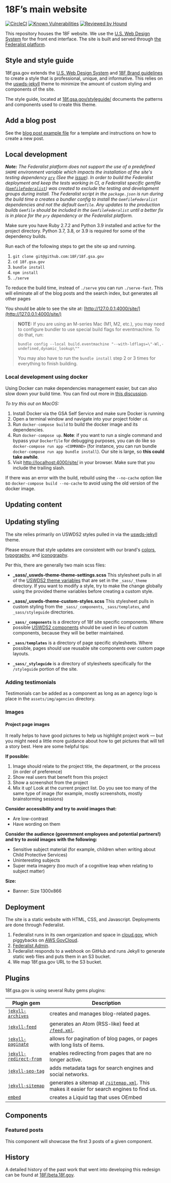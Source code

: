 # 18F’s main website

[![CircleCI](https://circleci.com/gh/18F/18f.gsa.gov.svg?style=shield)](https://circleci.com/gh/18F/18f.gsa.gov)
[![Known Vulnerabilities](https://snyk.io/test/github/18F/18f.gsa.gov/badge.svg)](https://snyk.io/test/github/18F/18f.gsa.gov)
[![Reviewed by Hound](https://img.shields.io/badge/Reviewed_by-Hound-8E64B0.svg)](https://houndci.com)

This repository houses the 18F website. We use the [U.S. Web Design System](https://designsystem.digital.gov/) for the front end interface. The site is built and served through [the Federalist platform](https://federalist.18f.gov/).

## Style and style guide

18f.gsa.gov extends the [U.S. Web Design System](https://designsystem.digital.gov/) and [18F Brand guidelines](https://pages.18f.gov/brand/) to create a style that is professional, unique, and informative. This relies on the [uswds-jekyll](https://github.com/18F/uswds-jekyll) theme to minimize the amount of custom styling and components of the site.

The style guide, located at [18f.gsa.gov/styleguide/](https://18f.gsa.gov/styleguide/) documents the patterns and components used to create this theme.

## Add a blog post

See the [blog post example file](examples/blog-post.md) for a template and instructions on how to create a new post.

## Local development

__*Note:*__ _The Federalist platform does not support the use of a predefined `SHOME` environment variable which impacts the installation of the site's testing dependency [`pry`](https://github.com/pry/pry) (See the [issue](https://github.com/pry/pry/issues/2139)).  In order to build the Federalist deployment and keep the tests working in CI, a Federalist specific gemfile ([`GemfileFederalist`](./GemfileFederalist)) was created to exclude the testing and development groups during install. The Federalist script in the `package.json` is run during the build time a creates a bundler config to install the `GemfileFederalist` dependencies and not the default `Gemfile`.  Any updates to the production builds `Gemfile` should be included in the `GemfileFederalist` until a better fix is in place for the `pry` dependency or the Federalist platform._

Make sure you have Ruby 2.7.2 and Python 3.9 installed and active for the project
directory. Python 3.7, 3.8, or 3.9 is required for some of the dependency builds.

Run each of the following steps to get the site up and running.

1. `git clone git@github.com:18F/18f.gsa.gov`
2. `cd 18f.gsa.gov`
3. `bundle install`
4. `npm install`
5. `./serve`

To reduce the build time, instead of `./serve` you can run `./serve-fast`. This will eliminate all of the blog posts and the search index, but generates all other pages

You should be able to see the site at: [http://127.0.0.1:4000/site/](http://127.0.0.1:4000/site/)

> **NOTE:** If you are using an M-series Mac (M1, M2, etc.), you may need to
> configure bundler to use special build flags for eventmachine. To do that, run:
>
> ```
> bundle config --local build.eventmachine "--with-ldflags=\"-Wl,-undefined,dynamic_lookup\""
> ```
>
> You may also have to run the `bundle install` step 2 or 3 times for everything
> to finish building.

### Local development using docker

Using Docker can make dependencies management easier, but can also slow down your build time. You can find out more in
[this discussion](https://github.com/18F/18f.gsa.gov/pull/1688#issue-152998027).

*To try this out on MacOS:*

1. Install Docker via the GSA Self Service and make sure Docker is running
2. Open a terminal window and navigate into your project folder `cd`.
3. Run `docker-compose build` to build the docker image and its dependencies.
4. Run `docker-compose up`.
   **Note**: if you want to run a single command and bypass your `Dockerfile` for debugging purposes, you can do like so `docker-compose run app <COMMAND>` (for instance, you can run bundle  `docker-compose run app bundle install`). Our site is large, so **this could take awhile**.
5. Visit [http://localhost:4000/site/](http://127.0.0.1:4000/site/) in your browser. Make sure that you include the trailing slash.

If there was an error with the build, rebuild using  the  `--no-cache` option like so `docker-compose build --no-cache`  to avoid using the old version of the docker image.

## Updating content

## Updating styling

The site relies primarily on USWDS2 styles pulled in via the [uswds-jekyll](https://github.com/18F/uswds-jekyll) theme.

Please ensure that style updates are consistent with our brand's [colors](https://brand.18f.gov/color-palette/), [typography](https://brand.18f.gov/typography/), and [iconography](https://brand.18f.gov/icons/).

Per this, there are generally two main scss files:

* **_sass/_uswds-theme-theme-settings.scss** This stylesheet pulls in all of the [USWDS2 theme variables](https://designsystem.digital.gov/documentation/developers/#sass-and-theme-settings) that are set in the `_sass/_theme` directory. If you want to modify a style, try to make the change globally using the provided theme variables before creating a custom style.

* **_sass/_uswds-theme-custom-styles.scss** This stylesheet pulls in custom styling from the `_sass/_components`, `_sass/templates`, and `_sass/styleguide` directories.

* **`_sass/_components`** is a directory of 18f site specific components. Where possible [USWDS2 components](https://designsystem.digital.gov/components/) should be used in lieu of custom components, because they will be better maintained.

* **`_sass/templates`** is a directory of page specific stylesheets. Where possible, pages should use reusable site components over custom page layouts.

* **`_sass/_styleguide`** is a directory of stylesheets specifically for the `/styleguide` portion of the site.

### Adding testimonials

Testimonials can be added as a component as long as an agency logo is place in the `assets/img/agencies` directory.

### Images

#### Project page images

It really helps to have good pictures to help us highlight project work — but you might need a little more guidance about how to get pictures that will tell a story best. Here are some helpful tips:

**If possible:**

1. Image should relate to the project title, the department, or the process (in order of preference)
1. Show real users that benefit from this project
1. Show a screenshot from the project
1. Mix it up! Look at the current project list. Do you see too many of the same type of image (for example, mostly screenshots, mostly brainstorming sessions)

**Consider accessibility and try to avoid images that:**

* Are low-contrast
* Have wording on them

**Consider the audience (government employees and potential partners!) and try to avoid images with the following:**

* Sensitive subject material (for example, children when writing about Child Protective Services)
* Uninteresting subjects
* Super meta imagery (too much of a cognitive leap when relating to subject matter)

**Size:**

* Banner: Size 1300x866

## Deployment

The site is a static website with HTML, CSS, and Javascript. Deployments are done through Federalist.

1. Federalist runs in its own organization and space in [cloud.gov](https://cloud.gov/), which piggybacks on [AWS GovCloud](https://aws.amazon.com/govcloud-us/).
1. [Federalist Admin](https://federalist.18f.gov/).
1. Federalist responds to a webhook on GitHub and runs Jekyll to generate static web files and puts them in an S3 bucket.
1. We map 18f.gsa.gov URL to the S3 bucket.

## Plugins

18f.gsa.gov is using several Ruby gems plugins:

Plugin gem | Description
--- | ---
[`jekyll-archives`](https://github.com/jekyll/jekyll-archives) | creates and manages blog-related pages.
[`jekyll-feed`](https://github.com/jekyll/jekyll-feed) | generates an Atom (RSS-like) feed at [`/feed.xml`](https://18f.gsa.gov/feed.xml).
[`jekyll-paginate`](https://jekyllrb.com/docs/pagination/) | allows for pagination of blog pages, or pages with long lists of items.
[`jekyll-redirect-from`](https://github.com/jekyll/jekyll-redirect-from) | enables redirecting from pages that are no longer active.
[`jekyll-seo-tag`](https://github.com/jekyll/jekyll-seo-tag) | adds metadata tags for search engines and social networks.
[`jekyll-sitemap`](https://github.com/jekyll/jekyll-sitemap) | generates a sitemap at [`/sitemap.xml`](https://18f.gsa.gov/sitemap.xml). This makes it easier for search engines to find us.
[`embed`](https://github.com/18F/jekyll-oembed) | creates a Liquid tag that uses OEmbed

## Components

### Featured posts

This component will showcase the first 3 posts of a given component.

## History

A detailed history of the past work that went into developing this redesign can be found at [18F/beta.18f.gov](https://github.com/18F/beta.18f.gov).

